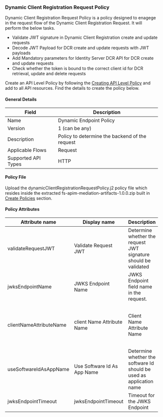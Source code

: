 ### Dynamic Client Registration Request Policy

Dynamic Client Registration Request Policy is a policy designed to enagege in the request flow of the Dynamic Client Registration Request. It will perform the below tasks.

- Validate JWT signature in Dynamic Client Registration create and update requests
- Decode JWT Payload for DCR create and update requests with JWT payloads
- Add Mandatory parameters for Identity Server DCR API for DCR create and update requests
- Check whether the token is bound to the correct client id for DCR retrieval, update and delete requests

Create an API Level Policy by following the [Creating API Level Policy](../learn/create-policies.md) and add to all API resources. Find the details to create the policy below.

#### General Details

| Field | Description |
| ----- | ----------- |
| Name | Dynamic Endpoint Policy |
| Version | 1 (can be any) |
| Description | Policy to determine the backend of the request |
| Applicable Flows | Request |
| Supported API Types | HTTP |

#### Policy File

Upload the dynamicClientRegistrationRequestPolicy.j2 policy file which resides inside the extracted fs-apim-mediation-artifacts-1.0.0.zip built in [Create Policies](../learn/create-policies.md) section.

#### Policy Attributes

| Attribute name | Display name | Description | Required | Type | Example Values |
| -------------- | ------------ | ----------- | -------- | ---- | -------------- |
| validateRequestJWT | Validate Request JWT | Determine whether the request JWT signature should be validated | true | Boolean | true/false |
| jwksEndpointName | JWKS Endpoint Name | JWKS Endpoint field name in the request. | true | String  | software_jwks_endpoint | 
| clientNameAttributeName |client Name Attribute Name | Client Name Attribute Name | The field name of the attribute that should be used as the name of the application.  This value will be used if useSoftwareIdAsAppName is disabled. | true | String | software_client_name | 
| useSoftwareIdAsAppName | Use Software Id As App Name | Determine whether the software Id should be used as application name | true | Boolean | true/false |
| jwksEndpointTimeout | jwksEndpointTimeout | Timeout for the JWKS Endpoint | true | Integer | 3000 |
